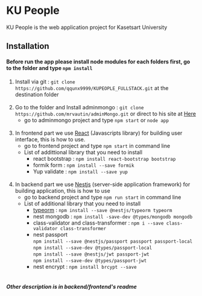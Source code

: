 <h1>KU People</h1>
  
  <p>KU People is the web application project for Kasetsart University</p>
  
 <h2>Installation</h2>
 
  <h4>Before run the app please install node modules for each folders first, go to the folder and type <code>npm install</code></h4>
  
  <ol>
    <li>Install via git : <code>git clone https://github.com/qqunx9999/KUPEOPLE_FULLSTACK.git</code> at the destination folder</li><br>
    <li>Go to the folder and Install adminmongo : <code>git clone https://github.com/mrvautin/adminMongo.git</code> or direct to his site at <a href="https://github.com/mrvautin/adminMongo">Here</a>
      <ul>
        <li>go to adminmongo project and type <code>npm start</code> or <code>node app</code>
      </ul>
    </li><br>
    <li>In frontend part we use <a href="https://reactjs.org/">React</a> (Javascripts library) for building user interface, this is how to use.
      <ul>
        <li>go to frontend project and type <code>npm start</code> in command line</li>
        <li>List of addittional library that you need to install
          <ul>
            <li>react bootstrap : <code>npm install react-bootstrap bootstrap</code></li>
            <li>formik form : <code>npm install --save formik</code></li>
            <li>Yup validate : <code>npm install --save yup</code></li>
          </ul>
        </li>
      </ul>
    </li><br>
    <li>In backend part we use <a href="https://nestjs.com/">Nestjs</a> (server-side application framework) for building application, this is how to use
      <ul>
        <li>go to backend project and type <code>npm run start</code> in command line</li>
        <li>List of additional library that you need to install
          <ul>
            <li><a href="https://typeorm.io/#/">typeorm</a> : <code>npm install --save @nestjs/typeorm typeorm</code></li>
            <li>nest mongodb : <code>npm install -save-dev @types/mongodb mongodb</code></li>
            <li>class-validator and class-transformer : <code>npm i --save class-validator class-transformer</code></li>
            <li>nest passport <br>
              <code>npm install --save @nestjs/passport passport passport-local</code> <br>
              <code>npm install --save-dev @types/passport-local</code> <br>
              <code>npm install --save @nestjs/jwt passport-jwt</code> <br>
              <code>npm install --save-dev @types/passport-jwt</code>
            </li>
            <li>nest encrypt : <code>npm install brcypt --save</code></li>
          </uL>
        </li>
      </ul>
    </li><br>
  </ol>
  
  <h5>Other description is in backend/frontend's readme </h5>
